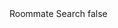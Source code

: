 <?xml version="1.0" encoding="UTF-8"?>
<CustomMetadata xmlns="http://soap.sforce.com/2006/04/metadata">
    <label>Roommate Search</label>
    <protected>false</protected>
</CustomMetadata>
